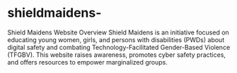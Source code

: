 

# shieldmaidens-

Shield Maidens Website
Overview
Shield Maidens is an initiative focused on educating young women, girls, and persons with disabilities (PWDs) about digital safety and combating Technology-Facilitated Gender-Based Violence (TFGBV). This website raises awareness, promotes cyber safety practices, and offers resources to empower marginalized groups.



